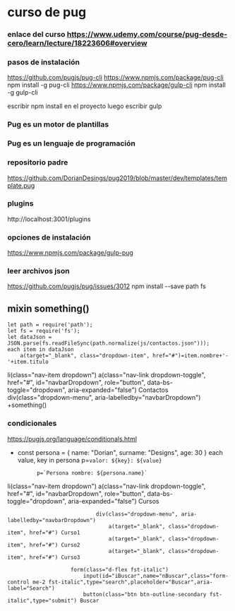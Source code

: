 # curso de pug

### enlace del curso https://www.udemy.com/course/pug-desde-cero/learn/lecture/18223606#overview

### pasos de instalación
https://github.com/pugjs/pug-cli
https://www.npmjs.com/package/pug-cli
npm install -g pug-cli
https://www.npmjs.com/package/gulp-cli
npm install -g gulp-cli


escribir
npm install en el proyecto
luego escribir gulp

### Pug es un motor de plantillas
### Pug es un lenguaje de programación


### repositorio padre
https://github.com/DorianDesings/pug2019/blob/master/dev/templates/template.pug

### plugins
http://localhost:3001/plugins

### opciones de instalación
https://www.npmjs.com/package/gulp-pug


### leer archivos json
https://github.com/pugjs/pug/issues/3012
npm install --save path fs

mixin something()
  - 
    let path = require('path');
    let fs = require('fs');
    let dataJson = JSON.parse(fs.readFileSync(path.normalize(js/contactos.json")));
    each item in dataJson
        a(target="_blank", class="dropdown-item", href="#")=item.nombre+'-'+item.titulo


li(class="nav-item dropdown")
    a(class="nav-link dropdown-toggle", href="#", id="navbarDropdown", role="button", data-bs-toggle="dropdown", aria-expanded="false") Contactos
    div(class="dropdown-menu", aria-labelledby="navbarDropdown")  
        +something()

### condicionales
https://pugjs.org/language/conditionals.html
- const persona = {
                name: "Dorian",
                surname: "Designs",
                age: 30
            }
            each value, key in persona 
                p=`valor: ${key}: ${value}`
            
            p=`Persona nombre: ${persona.name}`


li(class="nav-item dropdown")
                                a(class="nav-link dropdown-toggle", href="#", id="navbarDropdown", role="button", data-bs-toggle="dropdown", aria-expanded="false") Cursos
          
                                div(class="dropdown-menu", aria-labelledby="navbarDropdown")            
                                    a(target="_blank", class="dropdown-item", href="#") Curso1
                                    a(target="_blank", class="dropdown-item", href="#") Curso2
                                    a(target="_blank", class="dropdown-item", href="#") Curso3

                        form(class="d-flex fst-italic")
                            input(id="iBuscar",name="nBuscar",class="form-control me-2 fst-italic",type="search",placeholder="Buscar",aria-label="Search")
                            button(class="btn btn-outline-secondary fst-italic",type="submit") Buscar